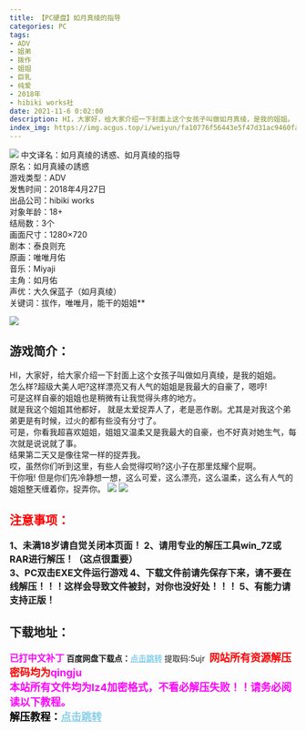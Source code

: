 ```yaml
---
title: 【PC硬盘】如月真绫的指导
categories: PC
tags:
- ADV
- 姐弟
- 拨作
- 姐姐
- 巨乳
- 纯爱
- 2018年
- hibiki works社
date: 2021-11-6 0:02:00
description: HI，大家好，给大家介绍一下封面上这个女孩子叫做如月真绫，是我的姐姐。  怎么样?超级大美人吧?这样漂亮又有人气的姐姐是我最大的自豪了，嗯哼!  可是这样自豪的姐姐也是稍微有让我觉得头疼的地方。   
index_img: https://img.acgus.top/i/weiyun/fa10776f56443e5f47d31ac9460faf9ab7b855ec1da2bad98961e712bab5ecbbd62211ea272799609e31d947e6ad74cf.webp
---
```

![](https://img.acgus.top/i/weiyun/fa10776f56443e5f47d31ac9460faf9ab7b855ec1da2bad98961e712bab5ecbbd62211ea272799609e31d947e6ad74cf.webp)
中文译名：如月真绫的诱惑、如月真绫的指导  
原名：如月真綾の誘惑  
游戏类型：ADV  
发售时间：2018年4月27日  
出品公司：hibiki works  
对象年龄：18+  
结局数：3个  
画面尺寸：1280×720  
剧本：泰良则充     
原画：唯唯月佑  
音乐：Miyaji   
主角：如月佑   
声优：大久保蓝子（如月真绫）  
关键词：拔作，唯唯月，能干的姐姐**</font>   

![](https://img.acgus.top/i/weiyun/60866da35c3d93e549df2a0d22042ce0ed831d2ff97758f03bf10ba069a55d362236c4a86b861f38fe7411596f75d070.webp)
## 游戏简介：
HI，大家好，给大家介绍一下封面上这个女孩子叫做如月真绫，是我的姐姐。  
怎么样?超级大美人吧?这样漂亮又有人气的姐姐是我最大的自豪了，嗯哼!  
可是这样自豪的姐姐也是稍微有让我觉得头疼的地方。   
就是我这个姐姐其他都好， 就是太爱捉弄人了，老是恶作剧。尤其是对我这个弟弟更是有时候，过火的都有些没有分寸了。   
可是，你看我超喜欢姐姐，姐姐又温柔又是我最大的自豪，也不好真对她生气，每次就是说说就了事。  
结果第二天又是像往常一样的捉弄我。  
哎，虽然你们听到这里，有些人会觉得哎哟?这小子在那里炫耀个屁啊。   
干你哦! 但是你们先冷静想一想，这么可爱，这么漂亮，这么温柔，这么有人气的姐姐整天缠着你，捉弄你。
![](https://img.acgus.top/i/weiyun/9d36df704ba61820ed0c7b1b72d3fed809df0d2fcc922256b283a5a5e06fdcd868b95a1d87d01142711f49868c6bf606.webp)
![](https://img.acgus.top/i/weiyun/386a49f35313788cf0ca57f05d9b75f695b2b15f590120d3a17e504b5bde47a39b112b4145f723ef4452b646bf81417a.webp)
   

## <font color=#FF0000 >注意事项：</font>
<font size=3><b>1、未满18岁请自觉关闭本页面！
2、请用专业的解压工具win_7Z或RAR进行解压！（这点很重要）  
3、PC双击EXE文件运行游戏
4、下载文件前请先保存下来，请不要在线解压！！！这样会导致文件被封，对你也没好处！！！
5、有能力请支持正版！</b></font>

## 下载地址：
<font color=#FF00FF size=3><b>已打中文补丁</b></font>
<b>百度网盘下载点：</b><a href="https://pan.baidu.com/s/1We5SGpZmuJSx7LqmOSUSqw?pwd=5ujr" style="color: #87CEEB;"><b>点击跳转</b></a> 提取码:5ujr
<a style="padding: 0" href="https://post.qingju.org/AD/"><img style="max-width:100%" src="https://img.acgus.top/i/2024/07/478f689b8021d8d499ab43d21acf137a.gif" alt=""></a>
<b><font color=#FF0000 size=4>网站所有资源解压密码均为</b></font><b><font color=#FF00FF size=4>qingju</font><font color=#FF0000 ></font></b><br><b><font color=#FF00FF size=4>本站所有文件均为lz4加密格式，不看必解压失败！！请务必阅读以下教程。</b></font><br><b><font color=#000 size=4>解压教程：</b><a href="https://post.qingju.org/tutorial/000/" style="color: #87CEEB;"><b>点击跳转</b></a>